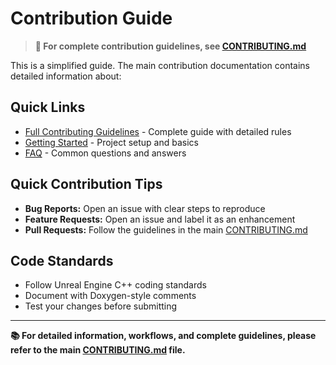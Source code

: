 # Contribution Guide

> **📖 For complete contribution guidelines, see [CONTRIBUTING.md](../CONTRIBUTING.md)**

This is a simplified guide. The main contribution documentation contains detailed information about:

## Quick Links
- [Full Contributing Guidelines](../CONTRIBUTING.md) - Complete guide with detailed rules
- [Getting Started](../GETTING_STARTED.md) - Project setup and basics  
- [FAQ](../FAQ.md) - Common questions and answers

## Quick Contribution Tips
- **Bug Reports:** Open an issue with clear steps to reproduce
- **Feature Requests:** Open an issue and label it as an enhancement
- **Pull Requests:** Follow the guidelines in the main [CONTRIBUTING.md](../CONTRIBUTING.md)

## Code Standards
- Follow Unreal Engine C++ coding standards
- Document with Doxygen-style comments
- Test your changes before submitting

---

**📚 For detailed information, workflows, and complete guidelines, please refer to the main [CONTRIBUTING.md](../CONTRIBUTING.md) file.**
